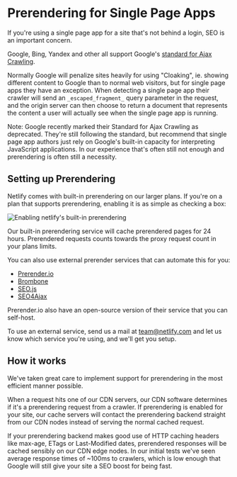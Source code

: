 # Prerendering for Single Page Apps

If you're using a single page app for a site that's not behind a login, SEO is an important concern.

Google, Bing, Yandex and other all support Google's [standard for Ajax Crawling](https://developers.google.com/webmasters/ajax-crawling/docs/specification).

Normally Google will penalize sites heavily for using "Cloaking", ie. showing different content to Google than to normal web visitors, but for single page apps they have an exception. When detecting a single page app their crawler will send an `_escaped_fragment_` query parameter in the request, and the origin server can then choose to return a document that represents the content a user will actually see when the single page app is running.

Note: Google recently marked their Standard for Ajax Crawling as deprecated. They're still following the standard, but recommend that single page app authors just rely on Google's built-in capacity for interpreting JavaScript applications. In our experience that's often still not enough and prerendering is often still a necessity.

## Setting up Prerendering

Netlify comes with built-in prerendering on our larger plans. If you're on a plan that supports prerendering, enabling it is as simple as checking a box:

![Enabling netlify's built-in prerendering](/img/docs/netlify-prerendering.png)

Our built-in prerendering service will cache prerendered pages for 24 hours. Prerendered requests counts towards the proxy request count in your plans limits.

You can also use external prerender services that can automate this for you:

* [Prerender.io](https://prerender.io/)
* [Brombone](http://www.brombone.com/)
* [SEO.js](http://getseojs.com/)
* [SEO4Ajax](http://www.seo4ajax.com/)

Prerender.io also have an open-source version of their service that you can self-host.

To use an external service, send us a mail at [team@netlify.com](mailto:team@netlify.com) and let us know which service you're using, and we'll get you setup.

## How it works

We've taken great care to implement support for prerendering in the most efficient manner possible.

When a request hits one of our CDN servers, our CDN software determines if it's a prerendering request from a crawler. If prerendering is enabled for your site, our cache servers will contact the prerendering backend straight from our CDN nodes instead of serving the normal cached request.

If your prerendering backend makes good use of HTTP caching headers like max-age, ETags or Last-Modified dates, prerendered responses will be cached sensibly on our CDN edge nodes. In our initial tests we've seen average response times of ~100ms to crawlers, which is low enough that Google will still give your site a SEO boost for being fast.
